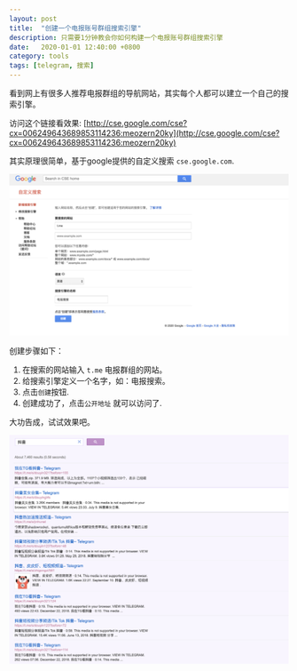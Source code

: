 ```yaml
---
layout: post
title:  "创建一个电报账号群组搜索引擎"
description: 只需要1分钟教会你如何构建一个电报账号群组搜索引擎
date:   2020-01-01 12:40:00 +0800
category: tools
tags: [telegram, 搜索]
---
```


看到网上有很多人推荐电报群组的导航网站，其实每个人都可以建立一个自己的搜索引擎。

访问这个链接看效果: [http://cse.google.com/cse?cx=006249643689853114236:meozern20ky](http://cse.google.com/cse?cx=006249643689853114236:meozern20ky)


其实原理很简单，基于google提供的自定义搜索 `cse.google.com`.

![create](/img/2020/1.png)

创建步骤如下：

1. 在搜索的网站输入 `t.me` 电报群组的网站。
2. 给搜索引擎定义一个名字，如：电报搜索。
3. 点击`创建`按钮.
4. 创建成功了，点击`公开地址` 就可以访问了.

大功告成，试试效果吧。

![show](/img/2020/2.png)
